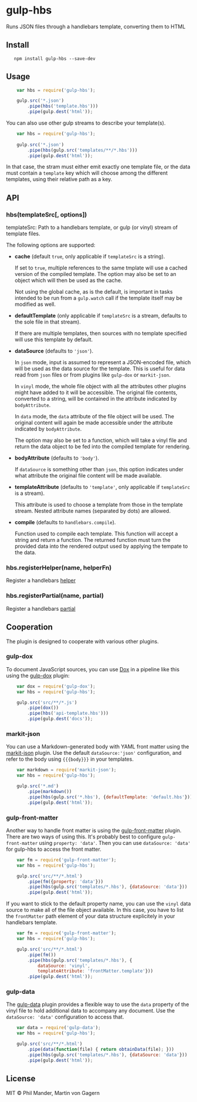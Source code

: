gulp-hbs
===========

Runs JSON files through a handlebars template, converting them to HTML

## Install

```
   npm install gulp-hbs --save-dev
```

## Usage

```js
    var hbs = require('gulp-hbs');

    gulp.src('*.json')
        .pipe(hbs('template.hbs')))
        .pipe(gulp.dest('html'));
```

You can also use other gulp streams to describe your template(s).

```js
    var hbs = require('gulp-hbs');
    
    gulp.src('*.json')
        .pipe(hbs(gulp.src('templates/**/*.hbs')))
        .pipe(gulp.dest('html'));
```

In that case, the stram must either emit exactly one template file,
or the data must contain a `template` key which will choose among the
different templates, using their relative path as a key.

## API

### hbs(templateSrc[, options])

templateSrc: Path to a handlebars template,
or gulp (or vinyl) stream of template files.

The following options are supported:

* **cache** (default `true`, only applicable if `templateSrc` is a string).

  If set to `true`, multiple references to the same tmplate will use a
  cached version of the compiled template.  The option may also be set
  to an object which will then be used as the cache.

  Not using the global cache, as is the default, is important in tasks
  intended to be run from a `gulp.watch` call if the template itself
  may be modified as well.

* **defaultTemplate** (only applicable if `templateSrc` is a stream,
  defaults to the sole file in that stream).

  If there are multiple templates, then sources with no template specified
  will use this template by default.

* **dataSource** (defaults to `'json'`).

  In `json` mode, input is assumed to represent a JSON-encoded file,
  which will be used as the data source for the template.
  This is useful for data read from `json` files or from plugins like
  `gulp-dox` or `markit-json`.

  In `vinyl` mode, the whole file object with all the attributes
  other plugins might have added to it will be accessible.
  The original file contents, converted to a string, will be contained
  in the attribute indicated by `bodyAttribute`.

  In `data` mode, the `data` attribute of the file object will be used.
  The original content will again be made accessible under the
  attribute indicated by `bodyAttribute`.

  The option may also be set to a function, which will take a vinyl
  file and return the data object to be fed into the compiled
  template for rendering.

* **bodyAttribute** (defaults to `'body'`).

  If `dataSource` is something other than `json`, this option
  indicates under what attribute the original file content will be
  made available.

* **templateAttribute** (defaults to `'template'`,
  only applicable if `templateSrc` is a stream).

  This attribute is used to choose a template from those in the
  template stream.  Nested attribute names (separated by dots) are
  allowed.

* **compile** (defaults to `handlebars.compile`).

  Function used to compile each template.
  This function will accept a string and return a function.
  The returned function must turn the provided data into
  the rendered output used by applying the tempate to the data.

### hbs.registerHelper(name, helperFn)

Register a handlebars [helper](https://github.com/wycats/handlebars.js/#registering-helpers)

### hbs.registerPartial(name, partial)

Register a handlebars [partial](https://github.com/wycats/handlebars.js/#partials)

## Cooperation

The plugin is designed to cooperate with various other plugins.

### gulp-dox

To document JavaScript sources, you can use
[Dox](https://github.com/tj/dox) in a pipeline like this
using the [gulp-dox](https://github.com/ayhankuru/gulp-dox) plugin:

```js
    var dox = require('gulp-dox');
    var hbs = require('gulp-hbs');

    gulp.src('src/**/*.js')
        .pipe(dox())
        .pipe(hbs('api-template.hbs')))
        .pipe(gulp.dest('docs'));
```

### markit-json

You can use a Markdown-generated body with YAML front matter
using the [markit-json](https://github.com/Minwe/markit-json) plugin.
Use the default `dataSource:'json'` configuration,
and refer to the body using `{{{body}}}` in your templates.

```js
    var markdown = require('markit-json');
    var hbs = require('gulp-hbs');

    gulp.src('*.md')
        .pipe(markdown())
        .pipe(hbs(gulp.src('*.hbs'), {defaultTemplate: 'default.hbs'}))
        .pipe(gulp.dest('html'));
```

### gulp-front-matter

Another way to handle front matter is using the
[gulp-front-matter](https://github.com/lmtm/gulp-front-matter) plugin.
There are two ways of using this.
It's probably best to configure `gulp-front-matter` using `property: 'data'`.
Then you can use `dataSource: 'data'` for gulp-hbs to access the front matter.

```js
    var fm = require('gulp-front-matter');
    var hbs = require('gulp-hbs');

    gulp.src('src/**/*.html')
        .pipe(fm({property: 'data'}))
        .pipe(hbs(gulp.src('templates/*.hbs'), {dataSource: 'data'}))
        .pipe(gulp.dest('html'));
```

If you want to stick to the default property name, you can use the
`vinyl` data source to make all of the file object available.
In this case, you have to list the `frontMatter` path element
of your data structure explicitely in your handlebars template.

```js
    var fm = require('gulp-front-matter');
    var hbs = require('gulp-hbs');

    gulp.src('src/**/*.html')
        .pipe(fm())
        .pipe(hbs(gulp.src('templates/*.hbs'), {
            dataSource: 'vinyl',
            templateAttribute: 'frontMatter.template'}))
        .pipe(gulp.dest('html'));
```


### gulp-data

The [gulp-data](https://github.com/colynb/gulp-data) plugin provides
a flexible way to use the `data` property of the vinyl file to hold
additional data to accompany any document.
Use the `dataSource: 'data'` configuration to access that.

```js
    var data = require('gulp-data');
    var hbs = require('gulp-hbs');

    gulp.src('src/**/*.html')
        .pipe(data(function(file) { return obtainData(file); }))
        .pipe(hbs(gulp.src('templates/*.hbs'), {dataSource: 'data'}))
        .pipe(gulp.dest('html'));
```

## License

MIT © Phil Mander, Martin von Gagern
